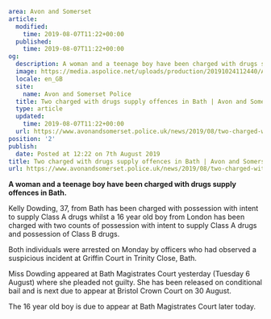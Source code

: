 ```yaml
area: Avon and Somerset
article:
  modified:
    time: 2019-08-07T11:22+00:00
  published:
    time: 2019-08-07T11:22+00:00
og:
  description: A woman and a teenage boy have been charged with drugs supply offences in Bath.
  image: https://media.aspolice.net/uploads/production/20191024112440/Airwave-radio-on-uniform-e1548769727339.jpg
  locale: en_GB
  site:
    name: Avon and Somerset Police
  title: Two charged with drugs supply offences in Bath | Avon and Somerset Police
  type: article
  updated:
    time: 2019-08-07T11:22+00:00
  url: https://www.avonandsomerset.police.uk/news/2019/08/two-charged-with-drugs-supply-offences-in-bath/
position: '2'
publish:
  date: Posted at 12:22 on 7th August 2019
title: Two charged with drugs supply offences in Bath | Avon and Somerset Police
url: https://www.avonandsomerset.police.uk/news/2019/08/two-charged-with-drugs-supply-offences-in-bath/
```

**A woman and a teenage boy have been charged with drugs supply offences in Bath.**

Kelly Dowding, 37, from Bath has been charged with possession with intent to supply Class A drugs whilst a 16 year old boy from London has been charged with two counts of possession with intent to supply Class A drugs and possession of Class B drugs.

Both individuals were arrested on Monday by officers who had observed a suspicious incident at Griffin Court in Trinity Close, Bath.

Miss Dowding appeared at Bath Magistrates Court yesterday (Tuesday 6 August) where she pleaded not guilty. She has been released on conditional bail and is next due to appear at Bristol Crown Court on 30 August.

The 16 year old boy is due to appear at Bath Magistrates Court later today.
